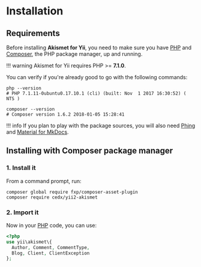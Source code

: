 # Installation

## Requirements
Before installing **Akismet for Yii**, you need to make sure you have [PHP](https://secure.php.net)
and [Composer](https://getcomposer.org), the PHP package manager, up and running.

!!! warning
    Akismet for Yii requires PHP >= **7.1.0**.
    
You can verify if you're already good to go with the following commands:

```shell
php --version
# PHP 7.1.11-0ubuntu0.17.10.1 (cli) (built: Nov  1 2017 16:30:52) ( NTS )

composer --version
# Composer version 1.6.2 2018-01-05 15:28:41
```

!!! info
    If you plan to play with the package sources, you will also need
    [Phing](https://www.phing.info) and [Material for MkDocs](https://squidfunk.github.io/mkdocs-material).

## Installing with Composer package manager

### 1. Install it
From a command prompt, run:

```shell
composer global require fxp/composer-asset-plugin
composer require cedx/yii2-akismet
```

### 2. Import it
Now in your [PHP](https://secure.php.net) code, you can use:

```php
<?php
use yii\akismet\{
  Author, Comment, CommentType,
  Blog, Client, ClientException
};
```
